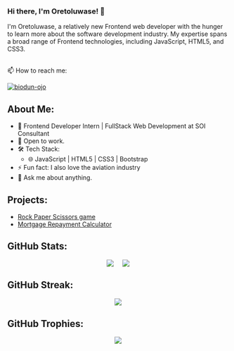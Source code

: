 <!---
biodun-ojo/biodun-ojo is a ✨ special ✨ repository because its `README.md` (this file) appears on your GitHub profile.
You can click the Preview link to take a look at your changes.
--->

### Hi there, I'm Oretoluwase! 👋

I'm Oretoluwase, a relatively new Frontend web developer with the hunger to learn more about the software development industry. My expertise spans a broad range of Frontend technologies, including JavaScript, HTML5, and CSS3.
<br><br>



📫 How to reach me:</p>
<a href="https://www.linkedin.com/in/abiodun-ojo-oretoluwase-74003623a?utm_source=share&utm_campaign=share_via&utm_content=profile&utm_medium=android_app" target="_blank">
    <img src="https://img.shields.io/badge/LinkedIn-%230077B5.svg?&style=for-the-badge&logo=linkedin&logoColor=white" alt="biodun-ojo">
</a>


## About Me:
- 🔭 Frontend Developer Intern | FullStack Web Development at SOI Consultant
- 👯 Open to work.
- 🛠 Tech Stack:
  - 🌐 JavaScript | HTML5 | CSS3 | Bootstrap
- ⚡ Fun fact: I also love the aviation industry
- 💬 Ask me about anything.

## Projects:
- [Rock Paper Scissors game](https://biodun-ojo.github.io/Rock-paper-scissors/)
- [Mortgage Repayment Calculator](https://biodun-ojo.github.io/mortgage-repayment-calculator/)

## GitHub Stats:
<div style="display: flex; justify-content: center; align-items: center;">
  <img src="https://github-readme-stats.vercel.app/api?username=biodun-ojo&show_icons=true&theme=cobalt" style="margin-right: 20px;">
  <img src="https://github-readme-stats.vercel.app/api/top-langs/?username=biodun-ojo&layout=compact&theme=cobalt">
</div>

## GitHub Streak:
<p align="center">
  <img src="https://github-readme-streak-stats.herokuapp.com/?user=biodun-ojo&theme=dark">
</p>

## GitHub Trophies:
<p align="center">
  <img src="https://github-profile-trophy.vercel.app/?username=biodun-ojo">
</p>